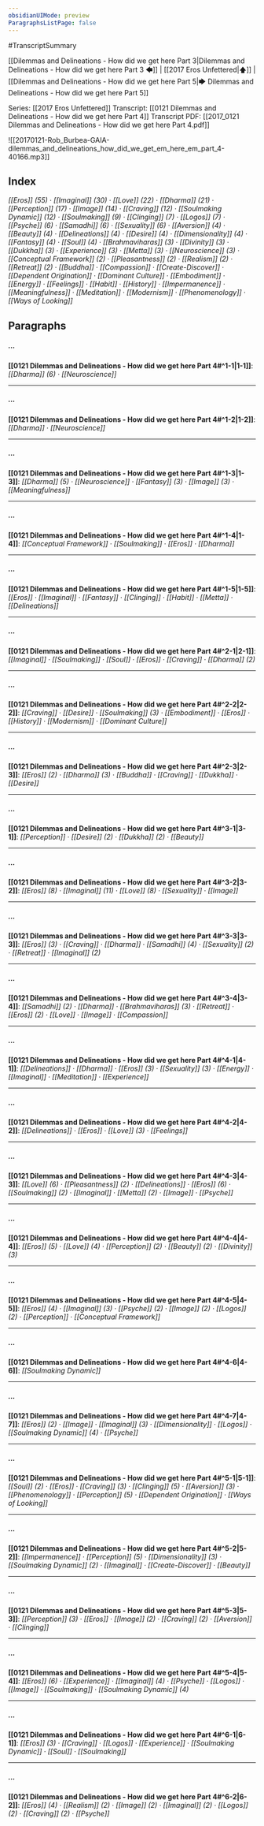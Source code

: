 ```yaml
---
obsidianUIMode: preview
ParagraphsListPage: false
---
```

#TranscriptSummary

[[Dilemmas and Delineations - How did we get here Part 3|Dilemmas and Delineations - How did we get here Part 3 🡄]] | [[2017 Eros Unfettered|🡅]] | [[Dilemmas and Delineations - How did we get here Part 5|🡆 Dilemmas and Delineations - How did we get here Part 5]]

Series: [[2017 Eros Unfettered]]
Transcript: [[0121 Dilemmas and Delineations - How did we get here Part 4]]
Transcript PDF: [[2017_0121 Dilemmas and Delineations - How did we get here Part 4.pdf]]

![[20170121-Rob_Burbea-GAIA-dilemmas_and_delineations_how_did_we_get_em_here_em_part_4-40166.mp3]]

## Index
<span class="counts">_[[Eros]] (55) · [[Imaginal]] (30) · [[Love]] (22) · [[Dharma]] (21) · [[Perception]] (17) · [[Image]] (14) · [[Craving]] (12) · [[Soulmaking Dynamic]] (12) · [[Soulmaking]] (9) · [[Clinging]] (7) · [[Logos]] (7) · [[Psyche]] (6) · [[Samadhi]] (6) · [[Sexuality]] (6) · [[Aversion]] (4) · [[Beauty]] (4) · [[Delineations]] (4) · [[Desire]] (4) · [[Dimensionality]] (4) · [[Fantasy]] (4) · [[Soul]] (4) · [[Brahmaviharas]] (3) · [[Divinity]] (3) · [[Dukkha]] (3) · [[Experience]] (3) · [[Metta]] (3) · [[Neuroscience]] (3) · [[Conceptual Framework]] (2) · [[Pleasantness]] (2) · [[Realism]] (2) · [[Retreat]] (2) · [[Buddha]] · [[Compassion]] · [[Create-Discover]] · [[Dependent Origination]] · [[Dominant Culture]] · [[Embodiment]] · [[Energy]] · [[Feelings]] · [[Habit]] · [[History]] · [[Impermanence]] · [[Meaningfulness]] · [[Meditation]] · [[Modernism]] · [[Phenomenology]] · [[Ways of Looking]]_</span>
<br/>

## Paragraphs
##### ...
<span class="counts">**[[0121 Dilemmas and Delineations - How did we get here Part 4#^1-1|1-1]]**: _[[Dharma]] (6) · [[Neuroscience]]_</span>

---
##### ...
<span class="counts">**[[0121 Dilemmas and Delineations - How did we get here Part 4#^1-2|1-2]]**: _[[Dharma]] · [[Neuroscience]]_</span>

---
##### ...
<span class="counts">**[[0121 Dilemmas and Delineations - How did we get here Part 4#^1-3|1-3]]**: _[[Dharma]] (5) · [[Neuroscience]] · [[Fantasy]] (3) · [[Image]] (3) · [[Meaningfulness]]_</span>

---
##### ...
<span class="counts">**[[0121 Dilemmas and Delineations - How did we get here Part 4#^1-4|1-4]]**: _[[Conceptual Framework]] · [[Soulmaking]] · [[Eros]] · [[Dharma]]_</span>

---
##### ...
<span class="counts">**[[0121 Dilemmas and Delineations - How did we get here Part 4#^1-5|1-5]]**: _[[Eros]] · [[Imaginal]] · [[Fantasy]] · [[Clinging]] · [[Habit]] · [[Metta]] · [[Delineations]]_</span>

---
##### ...
<span class="counts">**[[0121 Dilemmas and Delineations - How did we get here Part 4#^2-1|2-1]]**: _[[Imaginal]] · [[Soulmaking]] · [[Soul]] · [[Eros]] · [[Craving]] · [[Dharma]] (2)_</span>

---
##### ...
<span class="counts">**[[0121 Dilemmas and Delineations - How did we get here Part 4#^2-2|2-2]]**: _[[Craving]] · [[Desire]] · [[Soulmaking]] (3) · [[Embodiment]] · [[Eros]] · [[History]] · [[Modernism]] · [[Dominant Culture]]_</span>

---
##### ...
<span class="counts">**[[0121 Dilemmas and Delineations - How did we get here Part 4#^2-3|2-3]]**: _[[Eros]] (2) · [[Dharma]] (3) · [[Buddha]] · [[Craving]] · [[Dukkha]] · [[Desire]]_</span>

---
##### ...
<span class="counts">**[[0121 Dilemmas and Delineations - How did we get here Part 4#^3-1|3-1]]**: _[[Perception]] · [[Desire]] (2) · [[Dukkha]] (2) · [[Beauty]]_</span>

---
##### ...
<span class="counts">**[[0121 Dilemmas and Delineations - How did we get here Part 4#^3-2|3-2]]**: _[[Eros]] (8) · [[Imaginal]] (11) · [[Love]] (8) · [[Sexuality]] · [[Image]]_</span>

---
##### ...
<span class="counts">**[[0121 Dilemmas and Delineations - How did we get here Part 4#^3-3|3-3]]**: _[[Eros]] (3) · [[Craving]] · [[Dharma]] · [[Samadhi]] (4) · [[Sexuality]] (2) · [[Retreat]] · [[Imaginal]] (2)_</span>

---
##### ...
<span class="counts">**[[0121 Dilemmas and Delineations - How did we get here Part 4#^3-4|3-4]]**: _[[Samadhi]] (2) · [[Dharma]] · [[Brahmaviharas]] (3) · [[Retreat]] · [[Eros]] (2) · [[Love]] · [[Image]] · [[Compassion]]_</span>

---
##### ...
<span class="counts">**[[0121 Dilemmas and Delineations - How did we get here Part 4#^4-1|4-1]]**: _[[Delineations]] · [[Dharma]] · [[Eros]] (3) · [[Sexuality]] (3) · [[Energy]] · [[Imaginal]] · [[Meditation]] · [[Experience]]_</span>

---
##### ...
<span class="counts">**[[0121 Dilemmas and Delineations - How did we get here Part 4#^4-2|4-2]]**: _[[Delineations]] · [[Eros]] · [[Love]] (3) · [[Feelings]]_</span>

---
##### ...
<span class="counts">**[[0121 Dilemmas and Delineations - How did we get here Part 4#^4-3|4-3]]**: _[[Love]] (6) · [[Pleasantness]] (2) · [[Delineations]] · [[Eros]] (6) · [[Soulmaking]] (2) · [[Imaginal]] · [[Metta]] (2) · [[Image]] · [[Psyche]]_</span>

---
##### ...
<span class="counts">**[[0121 Dilemmas and Delineations - How did we get here Part 4#^4-4|4-4]]**: _[[Eros]] (5) · [[Love]] (4) · [[Perception]] (2) · [[Beauty]] (2) · [[Divinity]] (3)_</span>

---
##### ...
<span class="counts">**[[0121 Dilemmas and Delineations - How did we get here Part 4#^4-5|4-5]]**: _[[Eros]] (4) · [[Imaginal]] (3) · [[Psyche]] (2) · [[Image]] (2) · [[Logos]] (2) · [[Perception]] · [[Conceptual Framework]]_</span>

---
##### ...
<span class="counts">**[[0121 Dilemmas and Delineations - How did we get here Part 4#^4-6|4-6]]**: _[[Soulmaking Dynamic]]_</span>

---
##### ...
<span class="counts">**[[0121 Dilemmas and Delineations - How did we get here Part 4#^4-7|4-7]]**: _[[Eros]] (2) · [[Image]] · [[Imaginal]] (3) · [[Dimensionality]] · [[Logos]] · [[Soulmaking Dynamic]] (4) · [[Psyche]]_</span>

---
##### ...
<span class="counts">**[[0121 Dilemmas and Delineations - How did we get here Part 4#^5-1|5-1]]**: _[[Soul]] (2) · [[Eros]] · [[Craving]] (3) · [[Clinging]] (5) · [[Aversion]] (3) · [[Phenomenology]] · [[Perception]] (5) · [[Dependent Origination]] · [[Ways of Looking]]_</span>

---
##### ...
<span class="counts">**[[0121 Dilemmas and Delineations - How did we get here Part 4#^5-2|5-2]]**: _[[Impermanence]] · [[Perception]] (5) · [[Dimensionality]] (3) · [[Soulmaking Dynamic]] (2) · [[Imaginal]] · [[Create-Discover]] · [[Beauty]]_</span>

---
##### ...
<span class="counts">**[[0121 Dilemmas and Delineations - How did we get here Part 4#^5-3|5-3]]**: _[[Perception]] (3) · [[Eros]] · [[Image]] (2) · [[Craving]] (2) · [[Aversion]] · [[Clinging]]_</span>

---
##### ...
<span class="counts">**[[0121 Dilemmas and Delineations - How did we get here Part 4#^5-4|5-4]]**: _[[Eros]] (6) · [[Experience]] · [[Imaginal]] (4) · [[Psyche]] · [[Logos]] · [[Image]] · [[Soulmaking]] · [[Soulmaking Dynamic]] (4)_</span>

---
##### ...
<span class="counts">**[[0121 Dilemmas and Delineations - How did we get here Part 4#^6-1|6-1]]**: _[[Eros]] (3) · [[Craving]] · [[Logos]] · [[Experience]] · [[Soulmaking Dynamic]] · [[Soul]] · [[Soulmaking]]_</span>

---
##### ...
<span class="counts">**[[0121 Dilemmas and Delineations - How did we get here Part 4#^6-2|6-2]]**: _[[Eros]] (4) · [[Realism]] (2) · [[Image]] (2) · [[Imaginal]] (2) · [[Logos]] (2) · [[Craving]] (2) · [[Psyche]]_</span>
